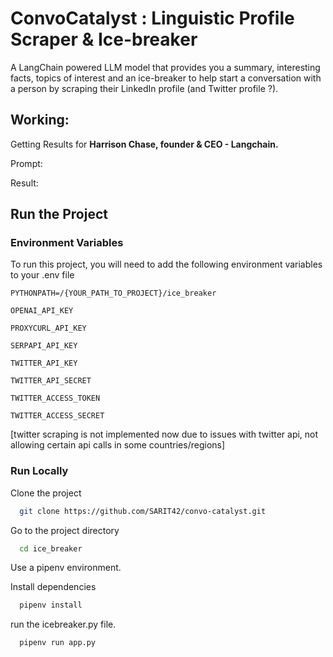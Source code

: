 # ConvoCatalyst : Linguistic Profile Scraper & Ice-breaker
A LangChain powered LLM model that provides you a summary, interesting facts, topics of interest and an ice-breaker to help start a conversation with a person by scraping their LinkedIn profile (and Twitter profile ?).

## Working:
Getting Results for **Harrison Chase, founder & CEO - Langchain.**

Prompt:



Result: 



## Run the Project

### Environment Variables

To run this project, you will need to add the following environment variables to your .env file

`PYTHONPATH=/{YOUR_PATH_TO_PROJECT}/ice_breaker`

`OPENAI_API_KEY`

`PROXYCURL_API_KEY`

`SERPAPI_API_KEY`

`TWITTER_API_KEY`

`TWITTER_API_SECRET`

`TWITTER_ACCESS_TOKEN`

`TWITTER_ACCESS_SECRET`

[twitter scraping is not implemented now due to issues with twitter api, not allowing certain api calls in some countries/regions]


### Run Locally

Clone the project

```bash
  git clone https://github.com/SARIT42/convo-catalyst.git
```

Go to the project directory

```bash
  cd ice_breaker
```

Use a pipenv environment.

Install dependencies

```bash
  pipenv install
```

run the icebreaker.py file.

```bash
  pipenv run app.py
```
